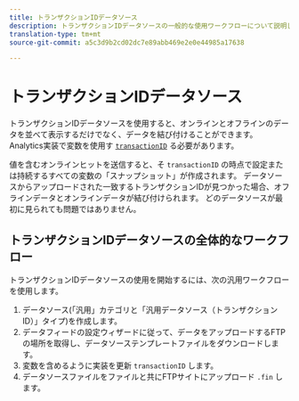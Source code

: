 ```yaml
---
title: トランザクションIDデータソース
description: トランザクションIDデータソースの一般的な使用ワークフローについて説明します。
translation-type: tm+mt
source-git-commit: a5c3d9b2cd02dc7e89abb469e2e0e44985a17638

---
```



# トランザクションIDデータソース

トランザクションIDデータソースを使用すると、オンラインとオフラインのデータを並べて表示するだけでなく、データを結び付けることができます。 Analytics実装で変数を使用す [`transactionID`](/help/implement/vars/page-vars/transactionid.md) る必要があります。

値を含むオンラインヒットを送信すると、そ `transactionID` の時点で設定または持続するすべての変数の「スナップショット」が作成されます。 データソースからアップロードされた一致するトランザクションIDが見つかった場合、オフラインデータとオンラインデータが結び付けられます。 どのデータソースが最初に見られても問題ではありません。

## トランザクションIDデータソースの全体的なワークフロー

トランザクションIDデータソースの使用を開始するには、次の汎用ワークフローを使用します。

1. データソース(「汎用」カテゴリと「汎用データソース（トランザクションID）」タイプ)を作成します。
1. データフィードの設定ウィザードに従って、データをアップロードするFTPの場所を取得し、データソーステンプレートファイルをダウンロードします。
1. 変数を含めるように実装を更新 `transactionID` します。
1. データソースファイルをファイルと共にFTPサイトにアップロード `.fin` します。
